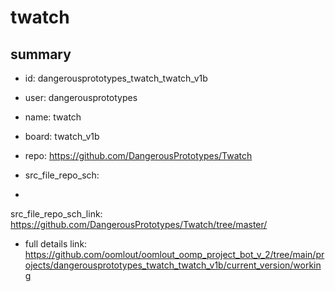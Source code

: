 # twatch
 
## summary 
* id: dangerousprototypes_twatch_twatch_v1b
* user: dangerousprototypes
* name: twatch
* board: twatch_v1b
* repo: https://github.com/DangerousPrototypes/Twatch



* src_file_repo_sch: 
*
 src_file_repo_sch_link: https://github.com/DangerousPrototypes/Twatch/tree/master/
* full details link: https://github.com/oomlout/oomlout_oomp_project_bot_v_2/tree/main/projects/dangerousprototypes_twatch_twatch_v1b/current_version/working  






